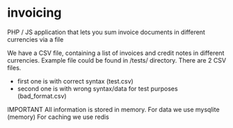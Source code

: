 # invoicing
PHP / JS application that lets you sum invoice documents in different currencies via a file

We have a CSV file, containing a list of invoices and credit notes in different currencies. 
Example file could be found in /tests/ directory. There are 2 CSV files.
- first one is with correct syntax (test.csv)
- second one is with wrong syntax/data for test purposes (bad_format.csv)

IMPORTANT
All information is stored in memory. 
For data we use mysqlite (memory)
For caching we use redis
